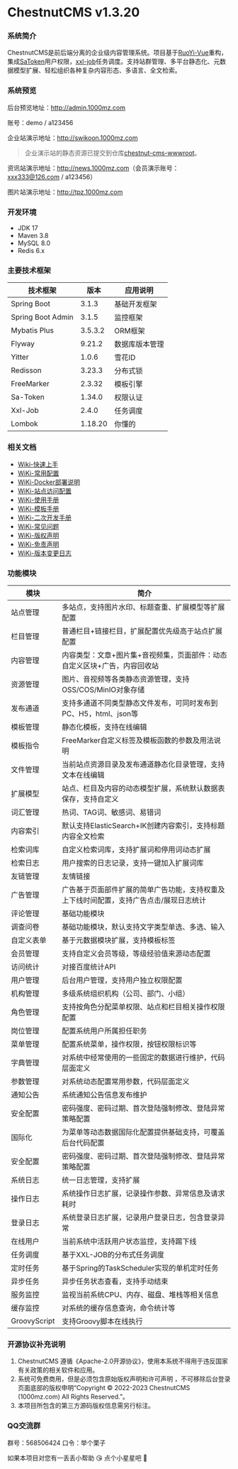 # ChestnutCMS v1.3.20

### 系统简介

ChestnutCMS是前后端分离的企业级内容管理系统。项目基于[RuoYi-Vue](https://gitee.com/y_project/RuoYi-Vue)重构，集成[SaToken](https://gitee.com/dromara/sa-token)用户权限，[xxl-job](https://gitee.com/xuxueli0323/xxl-job)任务调度。支持站群管理、多平台静态化、元数据模型扩展、轻松组织各种复杂内容形态、多语言、全文检索。

### 系统预览

后台预览地址：<http://admin.1000mz.com>

账号：demo / a123456

企业站演示地址：<http://swikoon.1000mz.com>

> 企业演示站的静态资源已提交到仓库[chestnut-cms-wwwroot](https://gitee.com/liweiyi/chestnut-cms-wwwroot)。

资讯站演示地址：<http://news.1000mz.com>（会员演示账号：xxx333@126.com / a123456）

图片站演示地址：<http://tpz.1000mz.com>


### 开发环境
- JDK 17
- Maven 3.8
- MySQL 8.0
- Redis 6.x

### 主要技术框架

| 技术框架              | 版本      | 应用说明    |
|-------------------|---------|---------|
| Spring Boot       | 3.1.3   | 基础开发框架  |
| Spring Boot Admin | 3.1.5   | 监控框架    |
| Mybatis Plus      | 3.5.3.2 | ORM框架   |
| Flyway            | 9.21.2  | 数据库版本管理 |
| Yitter            | 1.0.6   | 雪花ID    |
| Redisson          | 3.23.3  | 分布式锁    |
| FreeMarker        | 2.3.32  | 模板引擎    |
| Sa-Token          | 1.34.0  | 权限认证    |
| Xxl-Job           | 2.4.0   | 任务调度    |
| Lombok            | 1.18.20 | 你懂的     |

### 相关文档


- [Wiki-快速上手](https://gitee.com/liweiyi/ChestnutCMS/wikis/%E5%BF%AB%E9%80%9F%E5%BC%80%E5%A7%8B)
- [WiKi-常用配置](https://gitee.com/liweiyi/ChestnutCMS/wikis/%E5%B8%B8%E7%94%A8%E9%85%8D%E7%BD%AE%E8%AF%B4%E6%98%8E)
- [WiKi-Docker部署说明](https://gitee.com/liweiyi/ChestnutCMS/wikis/Docker%E9%83%A8%E7%BD%B2%E8%AF%B4%E6%98%8E)
- [WiKi-站点访问配置](https://gitee.com/liweiyi/ChestnutCMS/wikis/%E7%AB%99%E7%82%B9%E8%AE%BF%E9%97%AE%E9%85%8D%E7%BD%AE)
- [WiKi-使用手册](https://gitee.com/liweiyi/ChestnutCMS/wikis/%E7%B3%BB%E7%BB%9F%E4%BD%BF%E7%94%A8%E6%89%8B%E5%86%8C/%E5%BB%BA%E7%AB%99%E6%B5%81%E7%A8%8B)
- [WiKi-模板手册](https://gitee.com/liweiyi/ChestnutCMS/wikis/%E6%A8%A1%E6%9D%BF%E6%89%8B%E5%86%8C/%E6%A8%A1%E6%9D%BF%E5%85%A8%E5%B1%80%E5%8F%98%E9%87%8F%E8%AF%B4%E6%98%8E)
- [WiKi-二次开发手册](https://gitee.com/liweiyi/ChestnutCMS/wikis/%E4%BA%8C%E6%AC%A1%E5%BC%80%E5%8F%91%E6%89%8B%E5%86%8C/%E5%AE%9A%E6%97%B6%E4%BB%BB%E5%8A%A1)
- [WiKi-常见问题](https://gitee.com/liweiyi/ChestnutCMS/wikis/%E5%B8%B8%E8%A7%81%E9%97%AE%E9%A2%98)
- [WiKi-版权声明](https://gitee.com/liweiyi/ChestnutCMS/wikis/%E7%89%88%E6%9D%83%E5%A3%B0%E6%98%8E)
- [WiKi-免责声明](https://gitee.com/liweiyi/ChestnutCMS/wikis/%E5%85%8D%E8%B4%A3%E5%A3%B0%E6%98%8E)
- [WiKi-版本变更日志](https://gitee.com/liweiyi/ChestnutCMS/wikis/%E7%89%88%E6%9C%AC%E5%8F%98%E6%9B%B4%E6%97%A5%E5%BF%97)

### 功能模块

| 模块           | 简介                                           |
|--------------|----------------------------------------------|
| 站点管理         | 多站点，支持图片水印、标题查重、扩展模型等扩展配置                    |
| 栏目管理         | 普通栏目+链接栏目，扩展配置优先级高于站点扩展配置                    |
| 内容管理         | 内容类型：文章+图片集+音视频集，页面部件：动态自定义区块+广告，内容回收站       |
| 资源管理         | 图片、音视频等各类静态资源管理，支持OSS/COS/MinIO对象存储          |
| 发布通道         | 支持多通道不同类型静态文件发布，可同时发布到PC、H5，html、json等       |
| 模板管理         | 静态化模板，支持在线编辑                                 |
| 模板指令         | FreeMarker自定义标签及模板函数的参数及用法说明                 |
| 文件管理         | 当前站点资源目录及发布通道静态化目录管理，支持文本在线编辑                |
| 扩展模型         | 站点、栏目及内容的动态模型扩展，系统默认数据表保存，支持自定义              |
| 词汇管理         | 热词、TAG词、敏感词、易错词                              |
| 内容索引         | 默认支持ElasticSearch+IK创建内容索引，支持标题内容全文检索        |
| 检索词库         | 自定义检索词库，支持扩展词和停用词动态扩展                        |
| 检索日志         | 用户搜索的日志记录，支持一键加入扩展词库                         |
| 友链管理         | 友情链接                                         |
| 广告管理         | 广告基于页面部件扩展的简单广告功能，支持权重及上下线时间配置，支持广告点击/展现日志统计 |
| 评论管理         | 基础功能模块                                       |
| 调查问卷         | 基础功能模块，默认支持文字类型单选、多选、输入                      |
| 自定义表单        | 基于元数据模块扩展，支持模板标签                             |
| 会员管理         | 支持自定义会员等级，等级经验值来源动态配置                        |
| 访问统计         | 对接百度统计API                                    |
| 用户管理         | 后台用户管理，支持用户独立权限配置                            |
| 机构管理         | 多级系统组织机构（公司、部门、小组）                           |
| 角色管理         | 支持按角色分配菜单权限、站点和栏目相关操作权限配置                    |
| 岗位管理         | 配置系统用户所属担任职务                                 |
| 菜单管理         | 配置系统菜单，操作权限，按钮权限标识等                          |
| 字典管理         | 对系统中经常使用的一些固定的数据进行维护，代码层面定义                  |
| 参数管理         | 对系统动态配置常用参数，代码层面定义                           |
| 通知公告         | 系统通知公告信息发布维护                                 |
| 安全配置         | 密码强度、密码过期、首次登陆强制修改、登陆异常策略配置                  |
| 国际化          | 为菜单等动态数据国际化配置提供基础支持，可覆盖后台代码配置                |
| 安全配置         | 密码强度、密码过期、首次登陆强制修改、登陆异常策略配置                  |
| 系统日志         | 统一日志管理，支持扩展                                  |
| 操作日志         | 系统操作日志扩展，记录操作参数、异常信息及请求耗时                    |
| 登录日志         | 系统登录日志扩展，记录用户登录日志，包含登录异常                     |
| 在线用户         | 当前系统中活跃用户状态监控，支持踢下线                          |
| 任务调度         | 基于XXL-JOB的分布式任务调度                            |
| 定时任务         | 基于Spring的TaskScheduler实现的单机定时任务              |
| 异步任务         | 异步任务状态查看，支持手动结束                              |
| 服务监控         | 监视当前系统CPU、内存、磁盘、堆栈等相关信息                      |
| 缓存监控         | 对系统的缓存信息查询，命令统计等                             |
| GroovyScript | 支持Groovy脚本在线执行                               |

### 开源协议补充说明

1. ChestnutCMS 遵循《Apache-2.0开源协议》，使用本系统不得用于违反国家有关政策的相关软件和应用。
2. 系统可免费商用，但是必须包含原始版权声明和许可声明 ，不可移除后台登录页面底部的版权申明“Copyright © 2022-2023 ChestnutCMS (1000mz.com) All Rights Reserved.”。
3. 本项目所包含的第三方源码版权信息需另行标注。

### QQ交流群
群号：568506424  口令：举个栗子

如果本项目对您有一丢丢小帮助 :kissing_heart: 点个小星星吧 :star2: